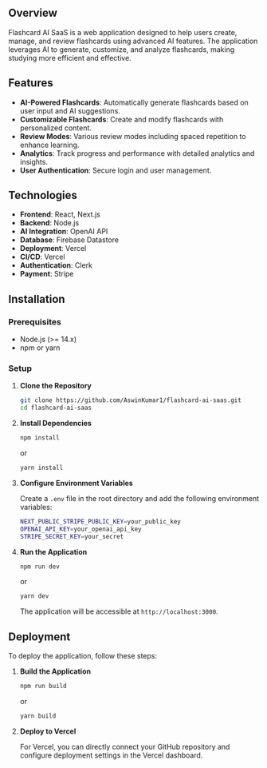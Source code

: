 ## Overview

Flashcard AI SaaS is a web application designed to help users create, manage, and review flashcards using advanced AI features. The application leverages AI to generate, customize, and analyze flashcards, making studying more efficient and effective.

## Features

- **AI-Powered Flashcards**: Automatically generate flashcards based on user input and AI suggestions.
- **Customizable Flashcards**: Create and modify flashcards with personalized content.
- **Review Modes**: Various review modes including spaced repetition to enhance learning.
- **Analytics**: Track progress and performance with detailed analytics and insights.
- **User Authentication**: Secure login and user management.

## Technologies

- **Frontend**: React, Next.js
- **Backend**: Node.js
- **AI Integration**: OpenAI API
- **Database**: Firebase Datastore
- **Deployment**: Vercel
- **CI/CD**: Vercel
- **Authentication**: Clerk
- **Payment**: Stripe

## Installation

### Prerequisites

- Node.js (>= 14.x)
- npm or yarn

### Setup

1. **Clone the Repository**

   ```bash
   git clone https://github.com/AswinKumar1/flashcard-ai-saas.git
   cd flashcard-ai-saas
   ```

2. **Install Dependencies**

   ```bash
   npm install
   ```

   or

   ```bash
   yarn install
   ```

3. **Configure Environment Variables**

   Create a `.env` file in the root directory and add the following environment variables:

   ```bash
   NEXT_PUBLIC_STRIPE_PUBLIC_KEY=your_public_key
   OPENAI_API_KEY=your_openai_api_key
   STRIPE_SECRET_KEY=your_secret
   ```

4. **Run the Application**

   ```bash
   npm run dev
   ```

   or

   ```bash
   yarn dev
   ```

   The application will be accessible at `http://localhost:3000`.

## Deployment

To deploy the application, follow these steps:

1. **Build the Application**

   ```bash
   npm run build
   ```

   or

   ```bash
   yarn build
   ```

2. **Deploy to Vercel**

   For Vercel, you can directly connect your GitHub repository and configure deployment settings in the Vercel dashboard.




